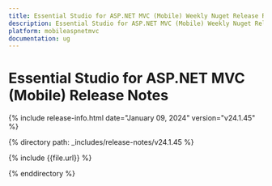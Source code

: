 ```yaml
---
title: Essential Studio for ASP.NET MVC (Mobile) Weekly Nuget Release Release Notes  
description: Essential Studio for ASP.NET MVC (Mobile) Weekly Nuget Release Release Notes  
platform: mobileaspnetmvc
documentation: ug
---
```


# Essential Studio for ASP.NET MVC (Mobile)  Release Notes  

{% include release-info.html date="January 09, 2024"  version="v24.1.45" %} 

{% directory path: _includes/release-notes/v24.1.45 %}

{% include {{file.url}} %}

{% enddirectory %}